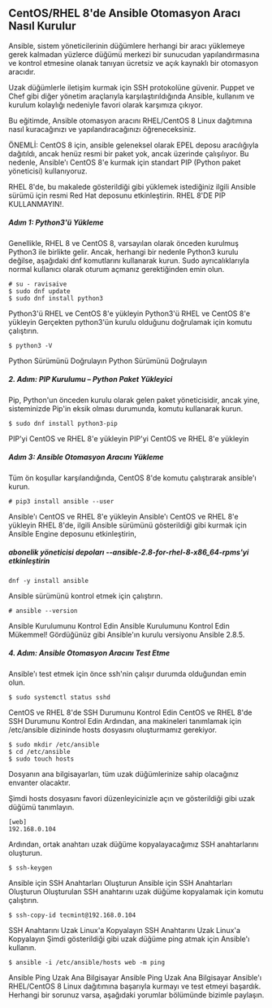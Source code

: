 ## CentOS/RHEL 8'de Ansible Otomasyon Aracı Nasıl Kurulur

Ansible, sistem yöneticilerinin düğümlere herhangi bir aracı yüklemeye gerek kalmadan yüzlerce düğümü merkezi bir sunucudan yapılandırmasına ve kontrol etmesine olanak tanıyan ücretsiz ve açık kaynaklı bir otomasyon aracıdır.

Uzak düğümlerle iletişim kurmak için SSH protokolüne güvenir. Puppet ve Chef gibi diğer yönetim araçlarıyla karşılaştırıldığında Ansible, kullanım ve kurulum kolaylığı nedeniyle favori olarak karşımıza çıkıyor.

Bu eğitimde, Ansible otomasyon aracını RHEL/CentOS 8 Linux dağıtımına nasıl kuracağınızı ve yapılandıracağınızı öğreneceksiniz.

ÖNEMLİ: CentOS 8 için, ansible geleneksel olarak EPEL deposu aracılığıyla dağıtıldı, ancak henüz resmi bir paket yok, ancak üzerinde çalışılıyor. Bu nedenle, Ansible'ı CentOS 8'e kurmak için standart PIP (Python paket yöneticisi) kullanıyoruz.

RHEL 8'de, bu makalede gösterildiği gibi yüklemek istediğiniz ilgili Ansible sürümü için resmi Red Hat deposunu etkinleştirin. RHEL 8'DE PIP KULLANMAYIN!.

##### Adım 1: Python3'ü Yükleme


Genellikle, RHEL 8 ve CentOS 8, varsayılan olarak önceden kurulmuş Python3 ile birlikte gelir. Ancak, herhangi bir nedenle Python3 kurulu değilse, aşağıdaki dnf komutlarını kullanarak kurun. Sudo ayrıcalıklarıyla normal kullanıcı olarak oturum açmanız gerektiğinden emin olun.
```
# su - ravisaive
$ sudo dnf update
$ sudo dnf install python3
```
Python3'ü RHEL ve CentOS 8'e yükleyin
Python3'ü RHEL ve CentOS 8'e yükleyin
Gerçekten python3'ün kurulu olduğunu doğrulamak için komutu çalıştırın.
```
$ python3 -V
```
Python Sürümünü Doğrulayın
Python Sürümünü Doğrulayın
##### 2. Adım: PIP Kurulumu – Python Paket Yükleyici
Pip, Python'un önceden kurulu olarak gelen paket yöneticisidir, ancak yine, sisteminizde Pip'in eksik olması durumunda, komutu kullanarak kurun.
```
$ sudo dnf install python3-pip
```
PIP'yi CentOS ve RHEL 8'e yükleyin
PIP'yi CentOS ve RHEL 8'e yükleyin
##### Adım 3: Ansible Otomasyon Aracını Yükleme
Tüm ön koşullar karşılandığında, CentOS 8'de komutu çalıştırarak ansible'ı kurun.
```
# pip3 install ansible --user
```
Ansible'ı CentOS ve RHEL 8'e yükleyin
Ansible'ı CentOS ve RHEL 8'e yükleyin
RHEL 8'de, ilgili Ansible sürümünü gösterildiği gibi kurmak için Ansible Engine deposunu etkinleştirin,

##### abonelik yöneticisi depoları --ansible-2.8-for-rhel-8-x86_64-rpms'yi etkinleştirin

```
dnf -y install ansible
```
Ansible sürümünü kontrol etmek için çalıştırın.
```
# ansible --version
```
Ansible Kurulumunu Kontrol Edin
Ansible Kurulumunu Kontrol Edin
Mükemmel! Gördüğünüz gibi Ansible'ın kurulu versiyonu Ansible 2.8.5.

##### 4. Adım: Ansible Otomasyon Aracını Test Etme
Ansible'ı test etmek için önce ssh'nin çalışır durumda olduğundan emin olun.
```
$ sudo systemctl status sshd
```
CentOS ve RHEL 8'de SSH Durumunu Kontrol Edin
CentOS ve RHEL 8'de SSH Durumunu Kontrol Edin
Ardından, ana makineleri tanımlamak için /etc/ansible dizininde hosts dosyasını oluşturmamız gerekiyor.
```
$ sudo mkdir /etc/ansible  
$ cd /etc/ansible
$ sudo touch hosts
```
Dosyanın ana bilgisayarları, tüm uzak düğümlerinize sahip olacağınız envanter olacaktır.

Şimdi hosts dosyasını favori düzenleyicinizle açın ve gösterildiği gibi uzak düğümü tanımlayın.
```
[web]
192.168.0.104
```
Ardından, ortak anahtarı uzak düğüme kopyalayacağımız SSH anahtarlarını oluşturun.
```
$ ssh-keygen
```
Ansible için SSH Anahtarları Oluşturun
Ansible için SSH Anahtarları Oluşturun
Oluşturulan SSH anahtarını uzak düğüme kopyalamak için komutu çalıştırın.
```
$ ssh-copy-id tecmint@192.168.0.104
```
SSH Anahtarını Uzak Linux'a Kopyalayın
SSH Anahtarını Uzak Linux'a Kopyalayın
Şimdi gösterildiği gibi uzak düğüme ping atmak için Ansible'ı kullanın.
```
$ ansible -i /etc/ansible/hosts web -m ping  
```
Ansible Ping Uzak Ana Bilgisayar
Ansible Ping Uzak Ana Bilgisayar
Ansible'ı RHEL/CentOS 8 Linux dağıtımına başarıyla kurmayı ve test etmeyi başardık. Herhangi bir sorunuz varsa, aşağıdaki yorumlar bölümünde bizimle paylaşın.